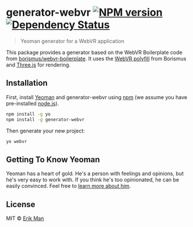 # generator-webvr [![NPM version][npm-image]][npm-url] [![Dependency Status][daviddm-image]][daviddm-url]
> Yeoman generator for a WebVR application

This package provides a generator based on the WebVR Boilerplate code from [borismus/webvr-boilerplate](https://github.com/borismus/webvr-boilerplate). It uses the [WebVR polyfill](https://github.com/borismus/webvr-boilerplate) from Borismus and [Three.js](http://threejs.org) for rendering.

## Installation

First, install [Yeoman](http://yeoman.io) and generator-webvr using [npm](https://www.npmjs.com/) (we assume you have pre-installed [node.js](https://nodejs.org/)).

```bash
npm install -g yo
npm install -g generator-webvr
```

Then generate your new project:

```bash
yo webvr
```

## Getting To Know Yeoman

Yeoman has a heart of gold. He&#39;s a person with feelings and opinions, but he&#39;s very easy to work with. If you think he&#39;s too opinionated, he can be easily convinced. Feel free to [learn more about him](http://yeoman.io/).

## License

MIT © [Erik Man](https://github.com/erikman)


[npm-image]: https://badge.fury.io/js/generator-webvr.svg
[npm-url]: https://npmjs.org/package/generator-webvr
[daviddm-image]: https://david-dm.org/erikman/generator-webvr.svg?theme=shields.io
[daviddm-url]: https://david-dm.org/erikman/generator-webvr
